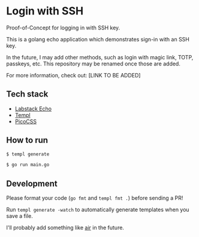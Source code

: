 # Login with SSH

Proof-of-Concept for logging in with SSH key.

This is a golang echo application which demonstrates sign-in with an SSH key.

In the future, I may add other methods, such as login with magic link, TOTP, passkeys, etc. This repository may be renamed once those are added.

For more information, check out: [LINK TO BE ADDED]

## Tech stack

- [Labstack Echo](https://echo.labstack.com)
- [Templ](https://templ.guide)
- [PicoCSS](https://picocss.com)

## How to run

```bash
$ templ generate

$ go run main.go
```

## Development

Please format your code (`go fmt` and `templ fmt .`) before sending a PR!

Run `templ generate -watch` to automatically generate templates when you save a file.

I'll probably add something like [air](https://github.com/cosmtrek/air) in the future.
